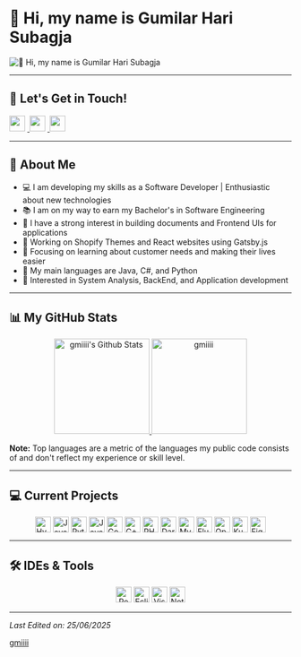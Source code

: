 # 👋 Hi, my name is Gumilar Hari Subagja

![👋 Hi, my name is Gumilar Hari Subagja](https://user-images.githubusercontent.com/10498744/210012254-234538ff-d198-48aa-8964-37e6fd45d227.gif)

---

## 💬 Let's Get in Touch!

<p align="left">
  <a href="https://github.com/gmiiii" target="_blank">
    <img src="https://img.shields.io/badge/GitHub-100000?style=for-the-badge&logo=github&logoColor=white" height="28" style="margin-right: 4px" />
  </a>
  <a href="https://www.linkedin.com/in/gumilar-hari-subagja-6761782a2/" target="_blank">
    <img src="https://img.shields.io/badge/LinkedIn-0077B5?style=for-the-badge&logo=linkedin&logoColor=white" height="28" style="margin-right: 4px" />
  </a>
  <a href="https://www.instagram.com/gmiihs" target="_blank">
    <img src="https://img.shields.io/badge/Instagram-E4405F?style=for-the-badge&logo=instagram&logoColor=white" height="28" style="margin-right: 4px" />
  </a>
</p>

---

## 📖 About Me

- 💻 I am developing my skills as a Software Developer | Enthusiastic about new technologies
- 📚 I am on my way to earn my Bachelor's in Software Engineering
- 📝 I have a strong interest in building documents and Frontend UIs for applications
- 🔭 Working on Shopify Themes and React websites using Gatsby.js
- 🌱 Focusing on learning about customer needs and making their lives easier
- 🌟 My main languages are Java, C#, and Python
- 🚩 Interested in System Analysis, BackEnd, and Application development

---

## 📊 My GitHub Stats

<p align="center">
  <a href="https://github.com/anuraghazra/github-readme-stats">
    <img alt="gmiiii's Github Stats" src="https://github-readme-stats.vercel.app/api?username=gmiiii&show_icons=true&count_private=true&locale=en&theme=tokyonight&layout=compact" height="170px"/>
  </a>
  <img src="https://github-readme-stats.vercel.app/api/top-langs?username=gmiiii&langs_count=10&show_icons=true&locale=en&theme=tokyonight" alt="gmiiii" height="170px"/>
</p>

**Note:** Top languages are a metric of the languages my public code consists of and don't reflect my experience or skill level.

---

## 💻 Current Projects

<p align="center">
  <div style="display: flex; flex-wrap: wrap; gap: 4px; justify-content: center;">
    <!-- Project badges (e.g., languages, tools) -->
    <img src="https://img.shields.io/badge/HyperHTML-FF5722?logo=hyperhtml&logoColor=white" height="28" alt="HyperHTML" />
    <img src="https://img.shields.io/badge/JavaScript-F7DF1C?logo=javascript&logoColor=white" height="28" alt="JavaScript" />
    <img src="https://img.shields.io/badge/Python-306998?logo=python&logoColor=white" height="28" alt="Python" />
    <img src="https://img.shields.io/badge/Java-007396?logo=java&logoColor=white" height="28" alt="Java" />
    <img src="https://img.shields.io/badge/Go-00ADD8?logo=go&logoColor=white" height="28" alt="Go" />
    <img src="https://img.shields.io/badge/C%2B%2B-F34B7F?logo=c%2B%2B&logoColor=white" height="28" alt="C++" />
    <img src="https://img.shields.io/badge/PHP-777BB4?logo=php&logoColor=white" height="28" alt="PHP" />
    <img src="https://img.shields.io/badge/Dart-0175C2?logo=dart&logoColor=white" height="28" alt="Dart" />
    <img src="https://img.shields.io/badge/MySQL-4479A1?logo=mysql&logoColor=white" height="28" alt="MySQL" />
    <img src="https://img.shields.io/badge/Flutter-02569B?logo=flutter&logoColor=white" height="28" alt="Flutter" />
    <img src="https://img.shields.io/badge/OpenAI-412991?logo=openai&logoColor=white" height="28" alt="OpenAI" />
    <img src="https://img.shields.io/badge/Kubernetes-326CE5?logo=kubernetes&logoColor=white" height="28" alt="Kubernetes" />
    <img src="https://img.shields.io/badge/Figma-F24E1E?logo=figma&logoColor=white" height="28" alt="Figma" />
  </div>
</p>

---

## 🛠 IDEs & Tools

<p align="center">
  <!-- IDEs and Tools badges -->
  <img src="https://img.shields.io/badge/Postman-FF6C37?logo=postman&logoColor=white" height="28" alt="Postman" />
  <img src="https://img.shields.io/badge/Eclipse-2C2255?logo=eclipse&logoColor=white" height="28" alt="Eclipse" />
  <img src="https://img.shields.io/badge/Visual_Studio_Code-007ACC?logo=visual-studio-code&logoColor=white" height="28" alt="Visual Studio Code" />
  <img src="https://img.shields.io/badge/Notepad++-90E59A?logo=notepad-plus-plus&logoColor=white" height="28" alt="Notepad++" />
</p>

---

_Last Edited on: 25/06/2025_

[gmiiii](https://github.com/gmiiii)
